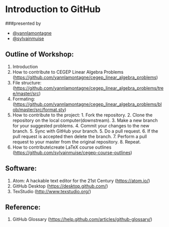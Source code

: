 # Introduction to GitHub
###presented by
- [@yannlamontagne](https://github.com/yannlamontagne)
- [@sylvainmuise](https://github.com/sylvainmuise)

## Outline of Workshop:
1. Introduction 
2. How to contribute to CEGEP Linear Algebra Problems (https://github.com/yannlamontagne/cegep_linear_algebra_problems)
  1. File structure: (https://github.com/yannlamontagne/cegep_linear_algebra_problems/tree/master/src)
  2. Formating: (https://github.com/yannlamontagne/cegep_linear_algebra_problems/blob/master/src/format.sty)
  3. How to contribute to the project:
    1. Fork the repository.
    2. Clone the repository on the local computer(downstream).
    3. Make a new branch for your suggested problems.
    4. Commit your changes to the new branch.
    5. Sync with GitHub your branch.
    5. Do a pull request.
    6. If the pull request is accepted then delete the branch.
    7. Perform a pull request to your master from the original repository.
    8. Repeat.
3. How to contribute\create LaTeX course outlines (https://github.com/sylvainmuise/cegep-course-outlines)

## Software:
1. Atom: A hackable text editor for the 21st Century (https://atom.io/)
2. GitHub Desktop (https://desktop.github.com/)
3. TexStudio (http://www.texstudio.org/)

## Reference:
1. GitHub Glossary (https://help.github.com/articles/github-glossary/)

